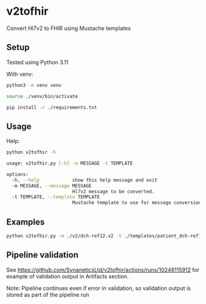 # v2tofhir
Convert Hl7v2 to FHIR using Mustache templates

## Setup

Tested using Python 3.11

With venv:

```sh
python3 -m venv venv

source ./venv/bin/activate

pip install -r ./requirements.txt
```

## Usage

Help:

```sh
python v2tofhir -h
```

```sh
usage: v2tofhir.py [-h] -m MESSAGE -t TEMPLATE

options:
  -h, --help            show this help message and exit
  -m MESSAGE, --message MESSAGE
                        Hl7v2 message to be converted.
  -t TEMPLATE, --template TEMPLATE
                        Mustache template to use for message conversion.
```

## Examples

```sh
python v2tofhir.py -m ./v2/dch-ref12.v2 -t ./templates/patient_dch-ref12.mustache > fhir/patient_dch-ref12.json
```

## Pipeline validation

See https://github.com/SynaneticsLtd/v2tofhir/actions/runs/10248115912 for example of validation output in Artifacts section.

Note: Pipeline continues even if error in validation, so validation output is stored as part of the pipeline run
